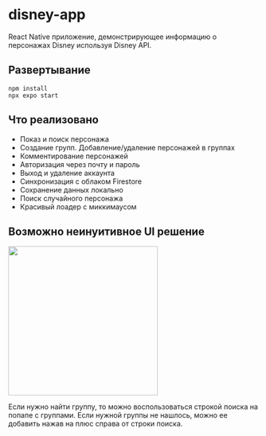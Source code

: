# disney-app

React Native приложение, демонстрирующее информацию о персонажах Disney используя Disney API.

## Развертывание

```
npm install
npx expo start
```

## Что реализовано

- Показ и поиск персонажа
- Создание групп. Добавление/удаление персонажей в группах
- Комментирование персонажей
- Авторизация через почту и пароль
- Выход и удаление аккаунта
- Синхронизация с облаком Firestore
- Сохранение данных локально
- Поиск случайного персонажа
- Красивый лоадер с миккимаусом

## Возможно неинуитивное UI решение

<img src="https://user-images.githubusercontent.com/71835639/225730483-c7271ee5-485a-4578-a1d3-0bc5b8dd27ae.png" width=300>

Если нужно найти группу, то можно воспользоваться строкой поиска на попапе с группами. 
Если нужной группы не нашлось, можно ее добавить нажав на плюс справа от строки поиска.
     
